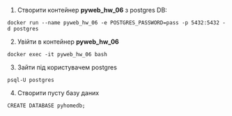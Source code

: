 1) Створити контейнер **pyweb_hw_06** з postgres DB:

```docker run --name pyweb_hw_06 -e POSTGRES_PASSWORD=pass -p 5432:5432 -d postgres```

2) Увійти в контейнер **pyweb_hw_06**

```docker exec -it pyweb_hw_06 bash```

3) Зайти під користувачем postgres

```psql-U postgres```

4) Створити пусту базу даних

```CREATE DATABASE pyhomedb;```
